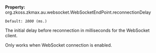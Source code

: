 **Property:**
org.zkoss.zkmax.au.websocket.WebSocketEndPoint.reconnectionDelay

`Default: `<i>`1000`</i>` (ms.)`

The initial delay before reconnection in milliseconds for the WebSocket
client.

Only works when WebSocket connection is enabled.

